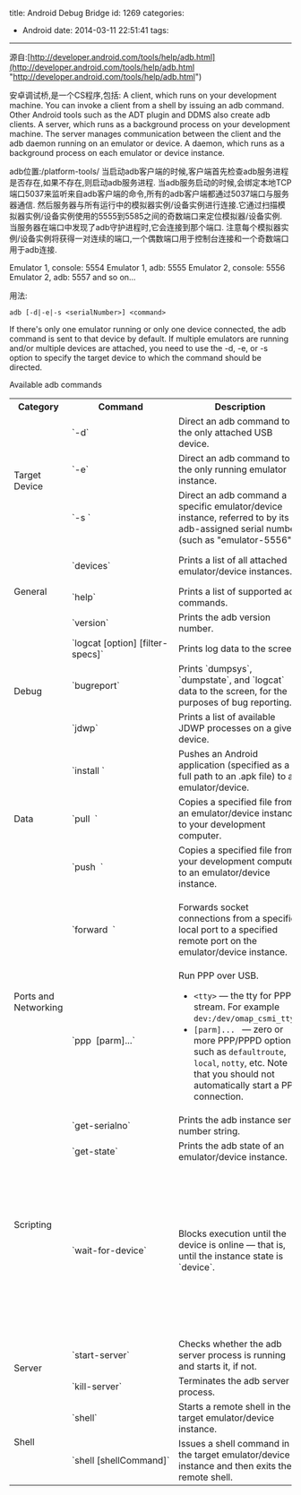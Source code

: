 title: Android Debug Bridge
id: 1269
categories:
  - Android
date: 2014-03-11 22:51:41
tags:
---

源自:[http://developer.android.com/tools/help/adb.html](http://developer.android.com/tools/help/adb.html "http://developer.android.com/tools/help/adb.html")

安卓调试桥,是一个CS程序,包括:
A client, which runs on your development machine. You can invoke a client from a shell by issuing an adb command. Other Android tools such as the ADT plugin and DDMS also create adb clients.
A server, which runs as a background process on your development machine. The server manages communication between the client and the adb daemon running on an emulator or device.
A daemon, which runs as a background process on each emulator or device instance.

adb位置:/platform-tools/
当启动adb客户端的时候,客户端首先检查adb服务进程是否存在,如果不存在,则启动adb服务进程.
当adb服务启动的时候,会绑定本地TCP端口5037来监听来自adb客户端的命令,所有的adb客户端都通过5037端口与服务器通信.<!--more-->
然后服务器与所有运行中的模拟器实例/设备实例进行连接.它通过扫描模拟器实例/设备实例使用的5555到5585之间的奇数端口来定位模拟器/设备实例.
当服务器在端口中发现了adb守护进程时,它会连接到那个端口.
注意每个模拟器实例/设备实例将获得一对连续的端口,一个偶数端口用于控制台连接和一个奇数端口用于adb连接.

Emulator 1, console: 5554
Emulator 1, adb: 5555
Emulator 2, console: 5556
Emulator 2, adb: 5557
and so on...

用法:

```shell
adb [-d|-e|-s <serialNumber>] <command>
```

If there's only one emulator running or only one device connected, the adb command is sent to that device by default. If multiple emulators are running and/or multiple devices are attached, you need to use the -d, -e, or -s option to specify the target device to which the command should be directed.

Available adb commands
<table>
<tbody>
<tr>
<th>Category</th>
<th>Command</th>
<th>Description</th>
<th>Comments</th>
</tr>
<tr>
<td rowspan="3">Target Device</td>
<td>`-d`</td>
<td>Direct an adb command to the only attached USB device.</td>
<td>Returns an error if more than one USB device is attached.</td>
</tr>
<tr>
<td>`-e`</td>
<td>Direct an adb command to the only running emulator instance.</td>
<td>Returns an error if more than one emulator instance is running.</td>
</tr>
<tr>
<td>`-s <serialNumber>`</td>
<td>Direct an adb command a specific emulator/device instance, referred to by its adb-assigned serial number (such as "emulator-5556").</td>
<td>See [Directing Commands to a Specific Emulator/Device Instance](http://developer.android.com/tools/help/adb.html#directingcommands).</td>
</tr>
<tr>
<td rowspan="3">General</td>
<td>`devices`</td>
<td>Prints a list of all attached emulator/device instances.</td>
<td>See [Querying for Emulator/Device Instances](http://developer.android.com/tools/help/adb.html#devicestatus) for more information.</td>
</tr>
<tr>
<td>`help`</td>
<td>Prints a list of supported adb commands.</td>
<td></td>
</tr>
<tr>
<td>`version`</td>
<td>Prints the adb version number.</td>
<td></td>
</tr>
<tr>
<td rowspan="3">Debug</td>
<td>`logcat [option] [filter-specs]`</td>
<td>Prints log data to the screen.</td>
<td></td>
</tr>
<tr>
<td>`bugreport`</td>
<td>Prints `dumpsys`, `dumpstate`, and `logcat` data to the screen, for the purposes of bug reporting.</td>
<td></td>
</tr>
<tr>
<td>`jdwp`</td>
<td>Prints a list of available JDWP processes on a given device.</td>
<td>You can use the `forward jdwp:<pid>` port-forwarding specification to connect to a specific JDWP process. For example:
`adb forward tcp:8000 jdwp:472`
`jdb -attach localhost:8000`</td>
</tr>
<tr>
<td rowspan="3"">Data</td>
<td>`install <path-to-apk>`</td>
<td>Pushes an Android application (specified as a full path to an .apk file) to an emulator/device.</td>
<td></td>
</tr>
<tr>
<td>`pull <remote> <local>`</td>
<td>Copies a specified file from an emulator/device instance to your development computer.</td>
<td></td>
</tr>
<tr>
<td>`push <local> <remote>`</td>
<td>Copies a specified file from your development computer to an emulator/device instance.</td>
<td></td>
</tr>
<tr>
<td rowspan="2">Ports and Networking</td>
<td>`forward <local> <remote>`</td>
<td>Forwards socket connections from a specified local port to a specified remote port on the emulator/device instance.</td>
<td>Port specifications can use these schemes:

*   `tcp:<portnum>`
*   `local:<UNIX domain socket name>`
*   `dev:<character device name>`
*   `jdwp:<pid>`
</td>
</tr>
<tr>
<td>`ppp <tty> [parm]...`</td>
<td>Run PPP over USB.

*   `<tty>` — the tty for PPP stream. For example `dev:/dev/omap_csmi_ttyl`.
*   `[parm]... ` — zero or more PPP/PPPD options, such as `defaultroute`, `local`, `notty`, etc.
Note that you should not automatically start a PPP connection.</td>
<td></td>
</tr>
<tr>
<td rowspan="3">Scripting</td>
<td>`get-serialno`</td>
<td>Prints the adb instance serial number string.</td>
<td rowspan="2">See [Querying for Emulator/Device Instances](http://developer.android.com/tools/help/adb.html#devicestatus) for more information.</td>
</tr>
<tr>
<td>`get-state`</td>
<td>Prints the adb state of an emulator/device instance.</td>
</tr>
<tr>
<td>`wait-for-device`</td>
<td>Blocks execution until the device is online — that is, until the instance state is `device`.</td>
<td>You can prepend this command to other adb commands, in which case adb will wait until the emulator/device instance is connected before issuing the other commands. Here's an example:
<pre>adb wait-for-device shell getprop</pre>
Note that this command does _not_ cause adb to wait until the entire system is fully booted. For that reason, you should not prepend it to other commands that require a fully booted system. As an example, the `install` requires the Android package manager, which is available only after the system is fully booted. A command such as
<pre>adb wait-for-device install <app>.apk</pre>
would issue the `install` command as soon as the emulator or device instance connected to the adb server, but before the Android system was fully booted, so it would result in an error.</td>
</tr>
<tr>
<td rowspan="2">Server</td>
<td>`start-server`</td>
<td>Checks whether the adb server process is running and starts it, if not.</td>
<td></td>
</tr>
<tr>
<td>`kill-server`</td>
<td>Terminates the adb server process.</td>
<td></td>
</tr>
<tr>
<td rowspan="2">Shell</td>
<td>`shell`</td>
<td>Starts a remote shell in the target emulator/device instance.</td>
<td rowspan="2">See [Issuing Shell Commands](http://developer.android.com/tools/help/adb.html#shellcommands) for more information.</td>
</tr>
<tr>
<td>`shell [shellCommand]`</td>
<td>Issues a shell command in the target emulator/device instance and then exits the remote shell.</td>
</tr>
</tbody>
</table>

## 
